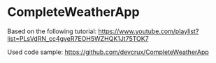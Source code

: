 # CompleteWeatherApp

Based on the following tutorial: https://www.youtube.com/playlist?list=PLsVdRN_cc4gveR7EOH5WZHQK1Jt75TOK7


Used code sample: https://github.com/devcrux/CompleteWeatherApp

